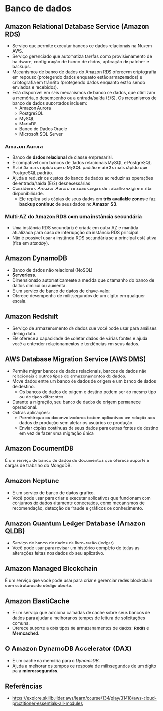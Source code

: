 # Banco de dados

## Amazon Relational Database Service (Amazon RDS)

- Serviço que permite executar bancos de dados relacionais na Nuvem AWS.
- Serviço gerenciado que automatiza tarefas como provisionamento de hardware, configuração de banco de dados, aplicação de patches e backups.
- Mecanismos de banco de dados do Amazon RDS oferecem criptografia em repouso (protegendo dados enquanto estão armazenados) e criptografia em trânsito (protegendo dados enquanto estão sendo enviados e recebidos).
- Está disponível em seis mecanismos de banco de dados, que otimizam a memória, o desempenho ou a entrada/saída (E/S). Os mecanismos de banco de dados suportados incluem:
    - Amazon Aurora
    - PostgreSQL
    - MySQL
    - MariaDB
    - Banco de Dados Oracle
    - Microsoft SQL Server

### Amazon Aurora

- Banco de **dados relacional** de classe empresarial.
- É compatível com bancos de dados relacionais MySQL e PostgreSQL.
- É até 5x mais rápido que o MySQL padrão e até 3x mais rápido que PostgreSQL padrão.
- Ajuda a reduzir os custos do banco de dados ao reduzir as operações de entrada/saída (E/S) desnecessárias
- Considere o *Amazon Aurora* se suas cargas de trabalho exigirem alta disponibilidade.
    - Ele replica seis cópias de seus dados em **três available zones** e faz **backup contínuo** de seus dados no **Amazon S3**.

### Multi-AZ do Amazon RDS com uma instância secundária

- Uma instância RDS secundária é criada em outra AZ e mantida atualizada para caso de interrupção da instância RDS principal.
- Não é possível usar a instância RDS secundária se a principal está ativa (fica em *standby*).

## Amazon DynamoDB

- Banco de dados não relacional (NoSQL)
- **Serverless**.
- Dimensionado automaticamente a medida que o tamanho do banco de dados diminui ou aumenta.
- É um serviço de banco de dados de chave-valor.
- Oferece desempenho de milissegundos de um dígito em qualquer escala.

## Amazon Redshift

- Serviço de armazenamento de dados que você pode usar para análises de big data.
- Ele oferece a capacidade de coletar dados de várias fontes e ajuda você a entender relacionamentos e tendências em seus dados.

## AWS Database Migration Service (AWS DMS)

- Permite migrar bancos de dados relacionais, bancos de dados não relacionais e outros tipos de armazenamentos de dados.
- Move dados entre um banco de dados de origem e um banco de dados de destino.
    - Os bancos de dados de origem e destino podem ser do mesmo tipo ou de tipos diferentes.
- Durante a migração, seu banco de dados de origem permanece operacional.
- Outras aplicações:
    - Permitir que os desenvolvedores testem aplicativos em relação aos dados de produção sem afetar os usuários de produção.
    - Enviar cópias contínuas de seus dados para outras fontes de destino em vez de fazer uma migração única

## Amazon DocumentDB

É um serviço de banco de dados de documentos que oferece suporte a cargas de trabalho do MongoDB.

## Amazon Neptune

- É um serviço de banco de dados gráfico.
- Você pode usar para criar e executar aplicativos que funcionam com conjuntos de dados altamente conectados, como mecanismos de recomendação, detecção de fraude e gráficos de conhecimento.

## Amazon Quantum Ledger Database (Amazon QLDB)

- Serviço de banco de dados de livro-razão (ledger).
- Você pode usar para revisar um histórico completo de todas as alterações feitas nos dados do seu aplicativo.

## Amazon Managed Blockchain

É um serviço que você pode usar para criar e gerenciar redes blockchain com estruturas de código aberto.

## Amazon ElastiCache

- É um serviço que adiciona camadas de cache sobre seus bancos de dados para ajudar a melhorar os tempos de leitura de solicitações comuns.
- Oferece suporte a dois tipos de armazenamentos de dados: **Redis** e **Memcached**.

## O Amazon DynamoDB Accelerator (DAX)

- É um cache na memória para o *DynamoDB*.
- Ajuda a melhorar os tempos de resposta de milissegundos de um dígito para **microssegundos**.

## Referências

- <https://explore.skillbuilder.aws/learn/course/134/play/31418/aws-cloud-practitioner-essentials-all-modules>
